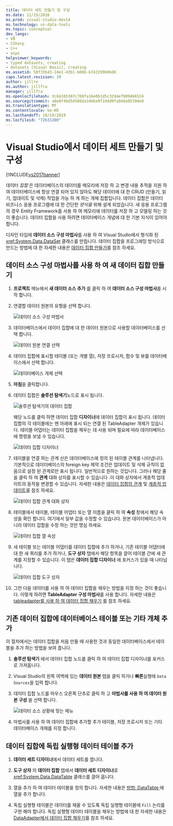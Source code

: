 ```yaml
---
title: 데이터 세트 만들기 및 구성
ms.date: 11/15/2016
ms.prod: visual-studio-dev14
ms.technology: vs-data-tools
ms.topic: conceptual
dev_langs:
- VB
- CSharp
- C++
- aspx
helpviewer_keywords:
- typed datasets, creating
- datasets [Visual Basic], creating
ms.assetid: 58f33b43-24e1-43b1-b08b-b74329960bd6
caps.latest.revision: 39
author: jillre
ms.author: jillfra
manager: jillfra
ms.openlocfilehash: 3c84105387c708fa16e0b1d5c3294ef909466524
ms.sourcegitcommit: a8e8f4bd5d508da34bbe9f2d4d9fa94da0539de0
ms.translationtype: MT
ms.contentlocale: ko-KR
ms.lasthandoff: 10/19/2019
ms.locfileid: "72631200"
---
```

# <a name="create-and-configure-datasets-in-visual-studio"></a>Visual Studio에서 데이터 세트 만들기 및 구성
[!INCLUDE[vs2017banner](../includes/vs2017banner.md)]

데이터 *집합* 은 데이터베이스의 데이터를 메모리에 저장 하 고 변경 내용 추적을 지원 하 여 데이터베이스에 항상 연결 되어 있지 않아도 해당 데이터에 대 한 CRUD (만들기, 읽기, 업데이트 및 삭제) 작업을 가능 하 게 하는 개체 집합입니다. 데이터 집합은 데이터 비즈니스 응용 프로그램에 대 한 간단한 *양식을* 위해 설계 되었습니다. 새 응용 프로그램의 경우 Entity Framework를 사용 하 여 메모리에 데이터를 저장 하 고 모델링 하는 것이 좋습니다. 데이터 집합을 사용 하려면 데이터베이스 개념에 대 한 기본 지식이 있어야 합니다.

 디자인 타임에 **데이터 소스 구성 마법사**를 사용 하 여 Visual Studio에서 형식화 된 <xref:System.Data.DataSet> 클래스를 만듭니다. 데이터 집합을 프로그래밍 방식으로 만드는 방법에 대 한 자세한 내용은 [데이터 집합 만들기](https://msdn.microsoft.com/library/57629d8f-393e-4677-8b83-29ffde27f5fc)를 참조 하세요.

## <a name="create-a-new-dataset-by-using-the-data-source-configuration-wizard"></a>데이터 소스 구성 마법사를 사용 하 여 새 데이터 집합 만들기

1. **프로젝트** 메뉴에서 **새 데이터 소스 추가** 를 클릭 하 여 **데이터 소스 구성 마법사**를 시작 합니다.

2. 연결할 데이터 원본의 유형을 선택 합니다.

     ![데이터 소스 구성 마법사](../data-tools/media/data-source-configuration-wizard.png "데이터 소스 구성 마법사")

3. 데이터베이스에서 데이터 집합에 대 한 데이터 원본으로 사용할 데이터베이스를 선택 합니다.

     ![데이터 원본 연결 선택](../data-tools/media/data-source-choose-a-connection.png "데이터 원본 연결 선택")

4. 데이터 집합에 표시할 테이블 (또는 개별 열), 저장 프로시저, 함수 및 뷰를 데이터베이스에서 선택 합니다.

     ![데이터베이스 개체 선택](../data-tools/media/raddata-chose-objects.png "raddata 선택 개체")

5. **마침**을 클릭합니다.

6. 데이터 집합은 **솔루션 탐색기**노드로 표시 됩니다.

     ![솔루션 탐색기의 데이터 집합](../data-tools/media/dataset-in-solution-explorer.png "솔루션 탐색기의 데이터 집합")

     해당 노드를 클릭 하면 데이터 집합 **디자이너**에 데이터 집합이 표시 됩니다. 데이터 집합의 각 테이블에는 맨 아래에 표시 되는 연결 된 TableAdapter 개체가 있습니다. 테이블 어댑터는 데이터 집합을 채우는 데 사용 되며 필요에 따라 데이터베이스에 명령을 보낼 수 있습니다.

     ![데이터 집합 디자이너](../data-tools/media/dataset-designer.png "데이터 세트 디자이너")

7. 테이블을 연결 하는 관계 선은 데이터베이스에 정의 된 테이블 관계를 나타냅니다. 기본적으로 데이터베이스의 foreign key 제약 조건은 업데이트 및 삭제 규칙이 없음으로 설정 된 관계로만 표시 됩니다. 일반적으로 원하는 것입니다. 그러나 해당 줄을 클릭 하 여 **관계** 대화 상자를 표시할 수 있습니다 .이 대화 상자에서 계층적 업데이트의 동작을 변경할 수 있습니다. 자세한 내용은 [데이터 집합의 관계](../data-tools/relationships-in-datasets.md) 및 [계층적 업데이트](../data-tools/hierarchical-update.md)를 참조 하세요.

     ![데이터 집합 관계 대화 상자](../data-tools/media/raddata-relation-dialog.png "raddata 관계 대화 상자")

8. 테이블에서 테이블, 테이블 어댑터 또는 열 이름을 클릭 하 여 **속성** 창에서 해당 속성을 확인 합니다. 여기에서 일부 값을 수정할 수 있습니다. 원본 데이터베이스가 아니라 데이터 집합을 수정 하는 것만 명심 하세요.

     ![데이터 집합 열 속성](../data-tools/media/dataset-column-properties.png "데이터 집합 열 속성")

9. 새 테이블 또는 테이블 어댑터를 데이터 집합에 추가 하거나, 기존 테이블 어댑터에 대 한 새 쿼리를 추가 하거나, **도구 상자** 탭에서 해당 항목을 끌어 테이블 간에 새 관계를 지정할 수 있습니다. 이 탭은 **데이터 집합 디자이너** 에 포커스가 있을 때 나타납니다.

     ![데이터 집합 도구 상자](../data-tools/media/raddata-dataset-toolbox.png "raddata 데이터 집합 도구 상자")

10. 그런 다음 데이터를 사용 하 여 데이터 집합을 채우는 방법을 지정 하는 것이 좋습니다. 이렇게 하려면 **TableAdapter 구성 마법사**를 사용 합니다. 자세한 내용은 [tableadapter를 사용 하 여 데이터 집합 채우기](../data-tools/fill-datasets-by-using-tableadapters.md) 를 참조 하세요.

## <a name="add-a-database-table-or-other-object-to-an-existing-dataset"></a>기존 데이터 집합에 데이터베이스 테이블 또는 기타 개체 추가
 이 절차에서는 데이터 집합을 처음 만들 때 사용한 것과 동일한 데이터베이스에서 테이블을 추가 하는 방법을 보여 줍니다.

1. **솔루션 탐색기** 에서 데이터 집합 노드를 클릭 하 여 데이터 집합 디자이너를 포커스로 가져옵니다.

2. Visual Studio의 왼쪽 여백에 있는 **데이터 원본** 탭을 클릭 하거나 **빠른**실행에 `Data Sources`을 입력 합니다.

3. 데이터 집합 노드를 마우스 오른쪽 단추로 클릭 하 고 **마법사를 사용 하 여 데이터 원본 구성** 을 선택 합니다.

     ![데이터 소스 상황에 맞는 메뉴](../data-tools/media/data-source-context-menu.png "데이터 소스 상황에 맞는 메뉴")

4. 마법사를 사용 하 여 데이터 집합에 추가할 추가 테이블, 저장 프로시저 또는 기타 데이터베이스 개체를 지정 합니다.

## <a name="add-a-stand-alone-data-table-to-a-dataset"></a>데이터 집합에 독립 실행형 데이터 테이블 추가

1. **데이터 세트 디자이너**에서 데이터 세트를 엽니다.

2. **도구 상자** 의 **데이터 집합** 탭에서 **데이터 세트 디자이너**로 <xref:System.Data.DataTable> 클래스를 끌어 옵니다.

3. 열을 추가 하 여 데이터 테이블을 정의 합니다. 자세한 내용은 [방법: DataTable ](https://msdn.microsoft.com/library/8ca21f77-b99a-47a7-a656-7cfd7a1bd9df)에 열을 추가 합니다.

4. 독립 실행형 테이블은 데이터를 채울 수 있도록 독립 실행형 테이블에 `Fill` 논리를 구현 해야 합니다. 독립 실행형 데이터 테이블을 채우는 방법에 대 한 자세한 내용은 [DataAdapter에서 데이터 집합 채우기](https://msdn.microsoft.com/library/3fa0ac7d-e266-4954-bfac-3fbe2f913153)를 참조 하세요.
